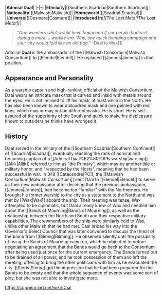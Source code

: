 |**Admiral Daal**|
|-|-|
|**Ethnicity**|[[Southern Scadrian\|Southern Scadrian]]|
|**Nationality**|[[Malwish\|Malwish]]|
|**Homeworld**|[[Scadrial\|Scadrial]]|
|**Universe**|[[Cosmere\|Cosmere]]|
|**Introduced In**|*[[The Lost Metal\|The Lost Metal]]*|

>“*One wonders what would have happened if our people had met during a more … warlike era. Why, one quick bombing campaign and your city would fold like an old flag.*”
\-Daal to Wax[1]

Admiral **Daal** is the ambassador of the [[Malwish Consortium\|Malwish Consortium]] to [[Elendel\|Elendel]]. He replaced [[Jonnes\|Jonnes]] in that position.

## Appearance and Personality
As a warship captain and high-ranking official of the Malwish Consortium, Daal wears an intricate mask that is carved and inlaid with metals around the eyes. He is not inclined to lift his mask, at least while in the North. He has also been known to wear a bloodred mask and one painted with red lines, which may or may not be different masks. He is short. 
He is self-assured of the superiority of the South and quick to make his displeasure known to outsiders he thinks have wronged it.

## History
Daal served in the military of the [[Southern Scadrian\|Southern Continent]] of [[Scadrial\|Scadrial]], eventually reaching the rank of admiral and becoming captain of a [[Admiral Daal%E2%80%99s warship\|warship]]. [[Allik\|Allik]] referred to him as "the Primary", which may be another title or military honor, and "respected by the Hosts", meaning that he had been successful in war.
In 348 [[Catacendre\|PC]], the [[Malwish Consortium\|Malwish Consortium]] sent Daal to [[Elendel\|Elendel]] to serve as their new ambassador after deciding that the previous ambassador, [[Jonnes\|Jonnes]], had become too "familiar" with the Northerners. He brought his former warship to the city as a statement to the North and was met by [[Wax\|Wax]] aboard the ship. Their meeting was tense; Wax attempted to be diplomatic, but Daal already knew of Wax and needled him about the [[Bands of Mourning\|Bands of Mourning]], as well as the relationship between the North and South and their respective military capabilities. The crewmembers of the ship were similarly cold to Wax, unlike other Malwish that he had met.
Daal bribed his way into the Governor's Select Council that was later convened to discuss the threat of the bomb from [[Bilming\|Bilming]]. He observed silently until the possibility of using the Bands of Mourning came up, which he objected to before negotiating an agreement that the Bands would go back to the Consortium after being used just once for the current emergency. The Bands turned out to be drained of all power, and he took possession of them and left the meeting, offering to bring the other politicians with him as he evacuated the city. [[Steris\|Steris]] got the impression that he had been prepared for the Bands to be empty and that the whole sequence of events was some sort of ploy, but she was not able to investigate more.



https://coppermind.net/wiki/Daal